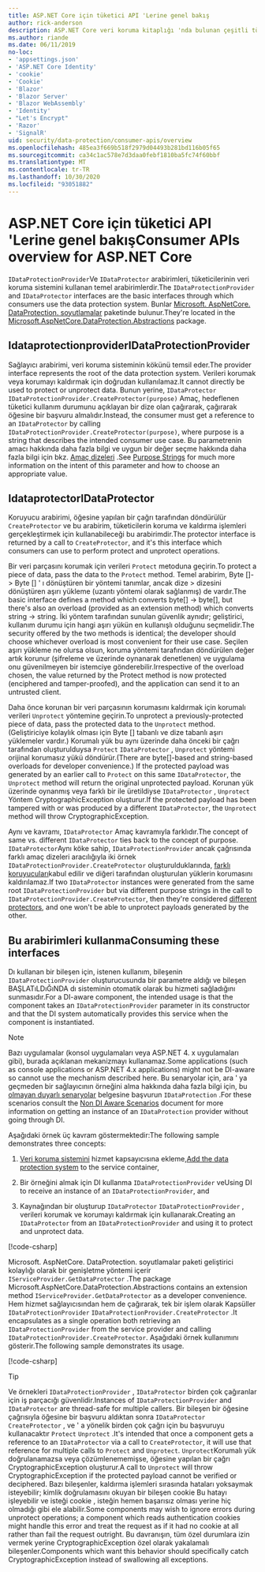 ```yaml
---
title: ASP.NET Core için tüketici API 'Lerine genel bakış
author: rick-anderson
description: ASP.NET Core veri koruma kitaplığı 'nda bulunan çeşitli tüketici API 'Lerine ilişkin kısa bir genel bakış alın.
ms.author: riande
ms.date: 06/11/2019
no-loc:
- 'appsettings.json'
- 'ASP.NET Core Identity'
- 'cookie'
- 'Cookie'
- 'Blazor'
- 'Blazor Server'
- 'Blazor WebAssembly'
- 'Identity'
- "Let's Encrypt"
- 'Razor'
- 'SignalR'
uid: security/data-protection/consumer-apis/overview
ms.openlocfilehash: 485ea3f669b518f2979d04493b281bd116b05f65
ms.sourcegitcommit: ca34c1ac578e7d3daa0febf1810ba5fc74f60bbf
ms.translationtype: MT
ms.contentlocale: tr-TR
ms.lasthandoff: 10/30/2020
ms.locfileid: "93051882"
---
```

# <a name="consumer-apis-overview-for-aspnet-core"></a><span data-ttu-id="fdf03-103">ASP.NET Core için tüketici API 'Lerine genel bakış</span><span class="sxs-lookup"><span data-stu-id="fdf03-103">Consumer APIs overview for ASP.NET Core</span></span>

<span data-ttu-id="fdf03-104">`IDataProtectionProvider`Ve `IDataProtector` arabirimleri, tüketicilerinin veri koruma sistemini kullanan temel arabirimlerdir.</span><span class="sxs-lookup"><span data-stu-id="fdf03-104">The `IDataProtectionProvider` and `IDataProtector` interfaces are the basic interfaces through which consumers use the data protection system.</span></span> <span data-ttu-id="fdf03-105">Bunlar [Microsoft. AspNetCore. DataProtection. soyutlamalar](https://www.nuget.org/packages/Microsoft.AspNetCore.DataProtection.Abstractions/) paketinde bulunur.</span><span class="sxs-lookup"><span data-stu-id="fdf03-105">They're located in the [Microsoft.AspNetCore.DataProtection.Abstractions](https://www.nuget.org/packages/Microsoft.AspNetCore.DataProtection.Abstractions/) package.</span></span>

## <a name="idataprotectionprovider"></a><span data-ttu-id="fdf03-106">Idataprotectionprovider</span><span class="sxs-lookup"><span data-stu-id="fdf03-106">IDataProtectionProvider</span></span>

<span data-ttu-id="fdf03-107">Sağlayıcı arabirimi, veri koruma sisteminin kökünü temsil eder.</span><span class="sxs-lookup"><span data-stu-id="fdf03-107">The provider interface represents the root of the data protection system.</span></span> <span data-ttu-id="fdf03-108">Verileri korumak veya korumayı kaldırmak için doğrudan kullanılamaz.</span><span class="sxs-lookup"><span data-stu-id="fdf03-108">It cannot directly be used to protect or unprotect data.</span></span> <span data-ttu-id="fdf03-109">Bunun yerine, `IDataProtector` `IDataProtectionProvider.CreateProtector(purpose)` Amaç, hedeflenen tüketici kullanım durumunu açıklayan bir dize olan çağırarak, çağırarak öğesine bir başvuru almalıdır.</span><span class="sxs-lookup"><span data-stu-id="fdf03-109">Instead, the consumer must get a reference to an `IDataProtector` by calling `IDataProtectionProvider.CreateProtector(purpose)`, where purpose is a string that describes the intended consumer use case.</span></span> <span data-ttu-id="fdf03-110">Bu parametrenin amacı hakkında daha fazla bilgi ve uygun bir değer seçme hakkında daha fazla bilgi için bkz. [Amaç dizeleri](xref:security/data-protection/consumer-apis/purpose-strings) .</span><span class="sxs-lookup"><span data-stu-id="fdf03-110">See [Purpose Strings](xref:security/data-protection/consumer-apis/purpose-strings) for much more information on the intent of this parameter and how to choose an appropriate value.</span></span>

## <a name="idataprotector"></a><span data-ttu-id="fdf03-111">Idataprotector</span><span class="sxs-lookup"><span data-stu-id="fdf03-111">IDataProtector</span></span>

<span data-ttu-id="fdf03-112">Koruyucu arabirimi, öğesine yapılan bir çağrı tarafından döndürülür `CreateProtector` ve bu arabirim, tüketicilerin koruma ve kaldırma işlemleri gerçekleştirmek için kullanabileceği bu arabirimdir.</span><span class="sxs-lookup"><span data-stu-id="fdf03-112">The protector interface is returned by a call to `CreateProtector`, and it's this interface which consumers can use to perform protect and unprotect operations.</span></span>

<span data-ttu-id="fdf03-113">Bir veri parçasını korumak için verileri `Protect` metoduna geçirin.</span><span class="sxs-lookup"><span data-stu-id="fdf03-113">To protect a piece of data, pass the data to the `Protect` method.</span></span> <span data-ttu-id="fdf03-114">Temel arabirim, Byte []-> Byte [] ' ı dönüştüren bir yöntemi tanımlar, ancak dize > dizesini dönüştüren aşırı yükleme (uzantı yöntemi olarak sağlanmış) de vardır.</span><span class="sxs-lookup"><span data-stu-id="fdf03-114">The basic interface defines a method which converts byte[] -> byte[], but there's also an overload (provided as an extension method) which converts string -> string.</span></span> <span data-ttu-id="fdf03-115">İki yöntem tarafından sunulan güvenlik aynıdır; geliştirici, kullanım durumu için hangi aşırı yükün en kullanışlı olduğunu seçmelidir.</span><span class="sxs-lookup"><span data-stu-id="fdf03-115">The security offered by the two methods is identical; the developer should choose whichever overload is most convenient for their use case.</span></span> <span data-ttu-id="fdf03-116">Seçilen aşırı yükleme ne olursa olsun, koruma yöntemi tarafından döndürülen değer artık korunur (şifreleme ve üzerinde oynanarak denetlenen) ve uygulama onu güvenilmeyen bir istemciye gönderebilir.</span><span class="sxs-lookup"><span data-stu-id="fdf03-116">Irrespective of the overload chosen, the value returned by the Protect method is now protected (enciphered and tamper-proofed), and the application can send it to an untrusted client.</span></span>

<span data-ttu-id="fdf03-117">Daha önce korunan bir veri parçasının korumasını kaldırmak için korumalı verileri `Unprotect` yöntemine geçirin.</span><span class="sxs-lookup"><span data-stu-id="fdf03-117">To unprotect a previously-protected piece of data, pass the protected data to the `Unprotect` method.</span></span> <span data-ttu-id="fdf03-118">(Geliştiriciye kolaylık olması için Byte [] tabanlı ve dize tabanlı aşırı yüklemeler vardır.) Korumalı yük bu aynı üzerinde daha önceki bir çağrı tarafından oluşturulduysa `Protect` `IDataProtector` , `Unprotect` yöntemi orijinal korumasız yükü döndürür.</span><span class="sxs-lookup"><span data-stu-id="fdf03-118">(There are byte[]-based and string-based overloads for developer convenience.) If the protected payload was generated by an earlier call to `Protect` on this same `IDataProtector`, the `Unprotect` method will return the original unprotected payload.</span></span> <span data-ttu-id="fdf03-119">Korunan yük üzerinde oynanmış veya farklı bir ile üretildiyse `IDataProtector` , `Unprotect` Yöntem CryptographicException oluşturur.</span><span class="sxs-lookup"><span data-stu-id="fdf03-119">If the protected payload has been tampered with or was produced by a different `IDataProtector`, the `Unprotect` method will throw CryptographicException.</span></span>

<span data-ttu-id="fdf03-120">Aynı ve kavramı, `IDataProtector` Amaç kavramıyla farklıdır.</span><span class="sxs-lookup"><span data-stu-id="fdf03-120">The concept of same vs. different `IDataProtector` ties back to the concept of purpose.</span></span> <span data-ttu-id="fdf03-121">`IDataProtector`Aynı köke sahip, `IDataProtectionProvider` ancak çağrısında farklı amaç dizeleri aracılığıyla iki örnek `IDataProtectionProvider.CreateProtector` oluşturulduklarında, [farklı koruyucuları](xref:security/data-protection/consumer-apis/purpose-strings)kabul edilir ve diğeri tarafından oluşturulan yüklerin korumasını kaldırılamaz.</span><span class="sxs-lookup"><span data-stu-id="fdf03-121">If two `IDataProtector` instances were generated from the same root `IDataProtectionProvider` but via different purpose strings in the call to `IDataProtectionProvider.CreateProtector`, then they're considered [different protectors](xref:security/data-protection/consumer-apis/purpose-strings), and one won't be able to unprotect payloads generated by the other.</span></span>

## <a name="consuming-these-interfaces"></a><span data-ttu-id="fdf03-122">Bu arabirimleri kullanma</span><span class="sxs-lookup"><span data-stu-id="fdf03-122">Consuming these interfaces</span></span>

<span data-ttu-id="fdf03-123">Dı kullanan bir bileşen için, istenen kullanım, bileşenin `IDataProtectionProvider` oluşturucusunda bir parametre aldığı ve bileşen BAŞLATıLDıĞıNDA dı sisteminin otomatik olarak bu hizmeti sağladığını sunmasıdır.</span><span class="sxs-lookup"><span data-stu-id="fdf03-123">For a DI-aware component, the intended usage is that the component takes an `IDataProtectionProvider` parameter in its constructor and that the DI system automatically provides this service when the component is instantiated.</span></span>

> [!NOTE]
> <span data-ttu-id="fdf03-124">Bazı uygulamalar (konsol uygulamaları veya ASP.NET 4. x uygulamaları gibi), burada açıklanan mekanizmayı kullanamaz.</span><span class="sxs-lookup"><span data-stu-id="fdf03-124">Some applications (such as console applications or ASP.NET 4.x applications) might not be DI-aware so cannot use the mechanism described here.</span></span> <span data-ttu-id="fdf03-125">Bu senaryolar için, ara ' ya geçmeden bir sağlayıcının örneğini alma hakkında daha fazla bilgi için, bu [olmayan duyarlı senaryolar](xref:security/data-protection/configuration/non-di-scenarios) belgesine başvurun `IDataProtection` .</span><span class="sxs-lookup"><span data-stu-id="fdf03-125">For these scenarios consult the [Non DI Aware Scenarios](xref:security/data-protection/configuration/non-di-scenarios) document for more information on getting an instance of an `IDataProtection` provider without going through DI.</span></span>

<span data-ttu-id="fdf03-126">Aşağıdaki örnek üç kavram göstermektedir:</span><span class="sxs-lookup"><span data-stu-id="fdf03-126">The following sample demonstrates three concepts:</span></span>

1. <span data-ttu-id="fdf03-127">[Veri koruma sistemini](xref:security/data-protection/configuration/overview) hizmet kapsayıcısına ekleme,</span><span class="sxs-lookup"><span data-stu-id="fdf03-127">[Add the data protection system](xref:security/data-protection/configuration/overview) to the service container,</span></span>

2. <span data-ttu-id="fdf03-128">Bir örneğini almak için DI kullanma `IDataProtectionProvider` ve</span><span class="sxs-lookup"><span data-stu-id="fdf03-128">Using DI to receive an instance of an `IDataProtectionProvider`, and</span></span>

3. <span data-ttu-id="fdf03-129">Kaynağından bir oluşturup `IDataProtector` `IDataProtectionProvider` , verileri korumak ve korumayı kaldırmak için kullanarak.</span><span class="sxs-lookup"><span data-stu-id="fdf03-129">Creating an `IDataProtector` from an `IDataProtectionProvider` and using it to protect and unprotect data.</span></span>

[!code-csharp[](../using-data-protection/samples/protectunprotect.cs?highlight=26,34,35,36,37,38,39,40)]

<span data-ttu-id="fdf03-130">Microsoft. AspNetCore. DataProtection. soyutlamalar paketi geliştirici kolaylığı olarak bir genişletme yöntemi içerir `IServiceProvider.GetDataProtector` .</span><span class="sxs-lookup"><span data-stu-id="fdf03-130">The package Microsoft.AspNetCore.DataProtection.Abstractions contains an extension method `IServiceProvider.GetDataProtector` as a developer convenience.</span></span> <span data-ttu-id="fdf03-131">Hem hizmet sağlayıcısından hem de çağırarak, tek bir işlem olarak Kapsüller `IDataProtectionProvider` `IDataProtectionProvider.CreateProtector` .</span><span class="sxs-lookup"><span data-stu-id="fdf03-131">It encapsulates as a single operation both retrieving an `IDataProtectionProvider` from the service provider and calling `IDataProtectionProvider.CreateProtector`.</span></span> <span data-ttu-id="fdf03-132">Aşağıdaki örnek kullanımını gösterir.</span><span class="sxs-lookup"><span data-stu-id="fdf03-132">The following sample demonstrates its usage.</span></span>

[!code-csharp[](./overview/samples/getdataprotector.cs?highlight=15)]

>[!TIP]
> <span data-ttu-id="fdf03-133">Ve örnekleri `IDataProtectionProvider` , `IDataProtector` birden çok çağıranlar için iş parçacığı güvenlidir.</span><span class="sxs-lookup"><span data-stu-id="fdf03-133">Instances of `IDataProtectionProvider` and `IDataProtector` are thread-safe for multiple callers.</span></span> <span data-ttu-id="fdf03-134">Bir bileşen bir öğesine çağrısıyla öğesine bir başvuru aldıktan sonra `IDataProtector` `CreateProtector` , ve ' a yönelik birden çok çağrı için bu başvuruyu kullanacaktır `Protect` `Unprotect` .</span><span class="sxs-lookup"><span data-stu-id="fdf03-134">It's intended that once a component gets a reference to an `IDataProtector` via a call to `CreateProtector`, it will use that reference for multiple calls to `Protect` and `Unprotect`.</span></span> <span data-ttu-id="fdf03-135">`Unprotect`Korumalı yük doğrulanamazsa veya çözümlenememişse, öğesine yapılan bir çağrı CryptographicException oluşturur.</span><span class="sxs-lookup"><span data-stu-id="fdf03-135">A call to `Unprotect` will throw CryptographicException if the protected payload cannot be verified or deciphered.</span></span> <span data-ttu-id="fdf03-136">Bazı bileşenler, kaldırma işlemleri sırasında hataları yoksaymak isteyebilir; kimlik doğrulamasını okuyan bir bileşen cookie Bu hatayı işleyebilir ve isteği cookie , isteğin hemen başarısız olması yerine hiç olmadığı gibi ele alabilir.</span><span class="sxs-lookup"><span data-stu-id="fdf03-136">Some components may wish to ignore errors during unprotect operations; a component which reads authentication cookies might handle this error and treat the request as if it had no cookie at all rather than fail the request outright.</span></span> <span data-ttu-id="fdf03-137">Bu davranışın, tüm özel durumlara izin vermek yerine CryptographicException özel olarak yakalamalı bileşenler.</span><span class="sxs-lookup"><span data-stu-id="fdf03-137">Components which want this behavior should specifically catch CryptographicException instead of swallowing all exceptions.</span></span>
